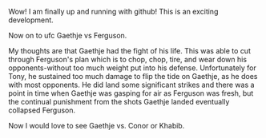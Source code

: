 Wow!
I am finally up and running with github! This is an exciting development. 

Now on to ufc Gaethje vs Ferguson.

My thoughts are that Gaethje had the fight of his life.
This was able to cut through Ferguson's plan which is to chop, chop, tire, and wear down his opponents-without too much weight put into his defense. 
Unfortunately for Tony, he sustained too much damage to flip the tide on Gaethje, as he does with most opponents.
He did land some significant strikes and there was a point in time when Gaethje was gasping for air as Ferguson was fresh, but the continual punishment from the shots Gaethje landed eventually collapsed Ferguson. 

Now I would love to see Gaethje vs. Conor or Khabib.
